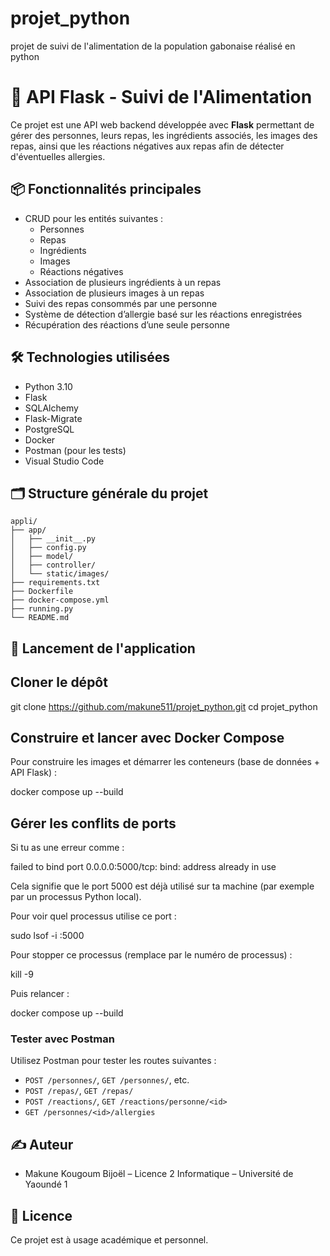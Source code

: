 # projet_python
projet de suivi de l'alimentation de la population gabonaise réalisé en python 
# 🥗 API Flask - Suivi de l'Alimentation

Ce projet est une API web backend développée avec **Flask** permettant de gérer des personnes, leurs repas, les ingrédients associés, les images des repas, ainsi que les réactions négatives aux repas afin de détecter d'éventuelles allergies.

## 📦 Fonctionnalités principales

- CRUD pour les entités suivantes :
  - Personnes
  - Repas
  - Ingrédients
  - Images
  - Réactions négatives
- Association de plusieurs ingrédients à un repas
- Association de plusieurs images à un repas
- Suivi des repas consommés par une personne
- Système de détection d’allergie basé sur les réactions enregistrées
- Récupération des réactions d’une seule personne

## 🛠️ Technologies utilisées

- Python 3.10
- Flask
- SQLAlchemy
- Flask-Migrate
- PostgreSQL
- Docker
- Postman (pour les tests)
- Visual Studio Code

## 🗂️ Structure générale du projet

```
appli/
├── app/
│   ├── __init__.py
│   ├── config.py
│   ├── model/
│   ├── controller/
│   └── static/images/
├── requirements.txt
├── Dockerfile
├── docker-compose.yml
├── running.py
└── README.md
```

## 🚀 Lancement de l'application

## Cloner le dépôt

git clone https://github.com/makune511/projet_python.git
cd projet_python

## Construire et lancer avec Docker Compose

Pour construire les images et démarrer les conteneurs (base de données + API Flask) :

docker compose up --build


## Gérer les conflits de ports

Si tu as une erreur comme :

failed to bind port 0.0.0.0:5000/tcp: bind: address already in use

Cela signifie que le port 5000 est déjà utilisé sur ta machine (par exemple par un processus Python local).

Pour voir quel processus utilise ce port :

sudo lsof -i :5000

Pour stopper ce processus (remplace <PID> par le numéro de processus) :

kill -9 <PID>

Puis relancer :

docker compose up --build


###  Tester avec Postman

Utilisez Postman pour tester les routes suivantes :
- `POST /personnes/`, `GET /personnes/`, etc.
- `POST /repas/`, `GET /repas/`
- `POST /reactions/`, `GET /reactions/personne/<id>`
- `GET /personnes/<id>/allergies`

## ✍️ Auteur

- Makune Kougoum Bijoël – Licence 2 Informatique – Université de Yaoundé 1

## 📄 Licence

Ce projet est à usage académique et personnel.
